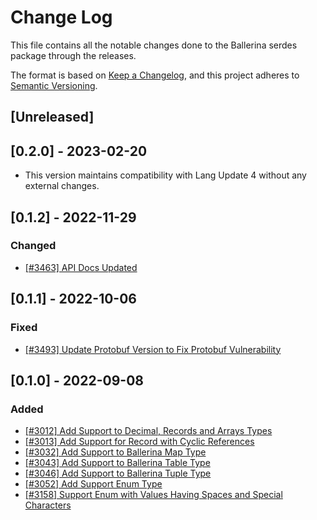 # Change Log
This file contains all the notable changes done to the Ballerina serdes package through the releases.

The format is based on [Keep a Changelog](https://keepachangelog.com/en/1.0.0/), and this project adheres to
[Semantic Versioning](https://semver.org/spec/v2.0.0.html).

## [Unreleased]


## [0.2.0] - 2023-02-20

- This version maintains compatibility with Lang Update 4 without any external changes.

## [0.1.2] - 2022-11-29 

### Changed
- [[#3463] API Docs Updated](https://github.com/ballerina-platform/ballerina-standard-library/issues/3463)

## [0.1.1] - 2022-10-06 

### Fixed

- [[#3493] Update Protobuf Version to Fix Protobuf Vulnerability](https://github.com/ballerina-platform/ballerina-standard-library/issues/3493)

## [0.1.0] - 2022-09-08 

### Added

- [[#3012] Add Support to Decimal, Records and Arrays Types](https://github.com/ballerina-platform/ballerina-standard-library/issues/3012)
- [[#3013] Add Support for Record with Cyclic References](https://github.com/ballerina-platform/ballerina-standard-library/issues/3013)
- [[#3032] Add Support to Ballerina Map Type](https://github.com/ballerina-platform/ballerina-standard-library/issues/3032)
- [[#3043] Add Support to Ballerina Table Type](https://github.com/ballerina-platform/ballerina-standard-library/issues/3043)
- [[#3046] Add Support to Ballerina Tuple Type](https://github.com/ballerina-platform/ballerina-standard-library/issues/3046)
- [[#3052] Add Support Enum Type](https://github.com/ballerina-platform/ballerina-standard-library/issues/3052)
- [[#3158] Support Enum with Values Having Spaces and Special Characters](https://github.com/ballerina-platform/ballerina-standard-library/issues/3158)
